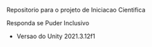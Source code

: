 Repositorio para o projeto de Iniciacao Cientifica

Responda se Puder Inclusivo

- Versao do Unity
2021.3.12f1
